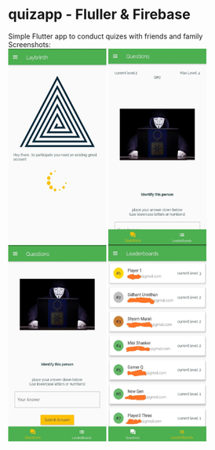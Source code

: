 # quizapp - Fluller & Firebase
Simple Flutter app to conduct quizes with friends and family <br>
Screenshots:<br>
<img src="screenshots/loadingpage.jpg" align="center" height="400" width="200">
<img src="screenshots/questionpage.jpg" align="center" height="400" width="200">
<img src="screenshots/questionpage2.jpg" align="center" height="400" width="200">
<img src="screenshots/leaderboards.jpg" align="center" height="400" width="200">



